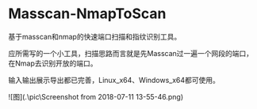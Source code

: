 # Masscan-NmapToScan
基于masscan和nmap的快速端口扫描和指纹识别工具。

应所需写的一个小工具，扫描思路而言就是先Masscan过一遍一个网段的端口，在Nmap去识别开放的端口。

输入输出展示导出都已完善，Linux_x64、Windows_x64都可使用。

![图](.\pic\Screenshot from 2018-07-11 13-55-46.png)
